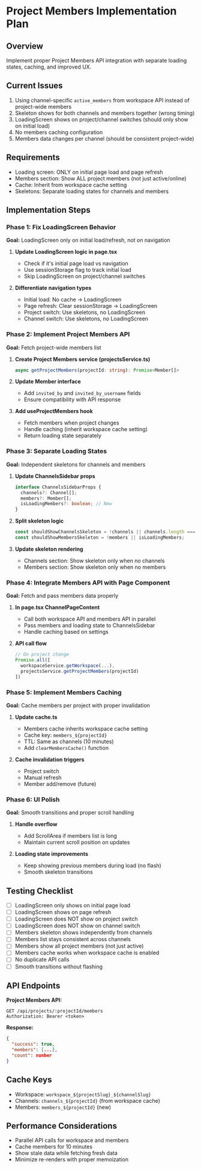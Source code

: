 # Project Members Implementation Plan

## Overview
Implement proper Project Members API integration with separate loading states, caching, and improved UX.

## Current Issues
1. Using channel-specific `active_members` from workspace API instead of project-wide members
2. Skeleton shows for both channels and members together (wrong timing)
3. LoadingScreen shows on project/channel switches (should only show on initial load)
4. No members caching configuration
5. Members data changes per channel (should be consistent project-wide)

## Requirements
- Loading screen: ONLY on initial page load and page refresh
- Members section: Show ALL project members (not just active/online)
- Cache: Inherit from workspace cache setting
- Skeletons: Separate loading states for channels and members

## Implementation Steps

### Phase 1: Fix LoadingScreen Behavior
**Goal:** LoadingScreen only on initial load/refresh, not on navigation

1. **Update LoadingScreen logic in page.tsx**
   - Check if it's initial page load vs navigation
   - Use sessionStorage flag to track initial load
   - Skip LoadingScreen on project/channel switches

2. **Differentiate navigation types**
   - Initial load: No cache → LoadingScreen
   - Page refresh: Clear sessionStorage → LoadingScreen  
   - Project switch: Use skeletons, no LoadingScreen
   - Channel switch: Use skeletons, no LoadingScreen

### Phase 2: Implement Project Members API
**Goal:** Fetch project-wide members list

1. **Create Project Members service (projectsService.ts)**
   ```typescript
   async getProjectMembers(projectId: string): Promise<Member[]>
   ```

2. **Update Member interface**
   - Add `invited_by` and `invited_by_username` fields
   - Ensure compatibility with API response

3. **Add useProjectMembers hook**
   - Fetch members when project changes
   - Handle caching (inherit workspace cache setting)
   - Return loading state separately

### Phase 3: Separate Loading States
**Goal:** Independent skeletons for channels and members

1. **Update ChannelsSidebar props**
   ```typescript
   interface ChannelsSidebarProps {
     channels?: Channel[];
     members?: Member[];
     isLoadingMembers?: boolean; // New
   }
   ```

2. **Split skeleton logic**
   ```typescript
   const shouldShowChannelsSkeleton = !channels || channels.length === 0;
   const shouldShowMembersSkeleton = !members || isLoadingMembers;
   ```

3. **Update skeleton rendering**
   - Channels section: Show skeleton only when no channels
   - Members section: Show skeleton only when no members

### Phase 4: Integrate Members API with Page Component
**Goal:** Fetch and pass members data properly

1. **In page.tsx ChannelPageContent**
   - Call both workspace API and members API in parallel
   - Pass members and loading state to ChannelsSidebar
   - Handle caching based on settings

2. **API call flow**
   ```typescript
   // On project change
   Promise.all([
     workspaceService.getWorkspace(...),
     projectsService.getProjectMembers(projectId)
   ])
   ```

### Phase 5: Implement Members Caching
**Goal:** Cache members per project with proper invalidation

1. **Update cache.ts**
   - Members cache inherits workspace cache setting
   - Cache key: `members_${projectId}`
   - TTL: Same as channels (10 minutes)
   - Add `clearMembersCache()` function

2. **Cache invalidation triggers**
   - Project switch
   - Manual refresh
   - Member add/remove (future)

### Phase 6: UI Polish
**Goal:** Smooth transitions and proper scroll handling

1. **Handle overflow**
   - Add ScrollArea if members list is long
   - Maintain current scroll position on updates

2. **Loading state improvements**
   - Keep showing previous members during load (no flash)
   - Smooth skeleton transitions

## Testing Checklist

- [ ] LoadingScreen only shows on initial page load
- [ ] LoadingScreen shows on page refresh
- [ ] LoadingScreen does NOT show on project switch
- [ ] LoadingScreen does NOT show on channel switch
- [ ] Members skeleton shows independently from channels
- [ ] Members list stays consistent across channels
- [ ] Members show all project members (not just active)
- [ ] Members cache works when workspace cache is enabled
- [ ] No duplicate API calls
- [ ] Smooth transitions without flashing

## API Endpoints

**Project Members API:**
```
GET /api/projects/:projectId/members
Authorization: Bearer <token>
```

**Response:**
```json
{
  "success": true,
  "members": [...],
  "count": number
}
```

## Cache Keys
- Workspace: `workspace_${projectSlug}_${channelSlug}`
- Channels: `channels_${projectId}` (from workspace cache)
- Members: `members_${projectId}` (new)

## Performance Considerations
- Parallel API calls for workspace and members
- Cache members for 10 minutes
- Show stale data while fetching fresh data
- Minimize re-renders with proper memoization